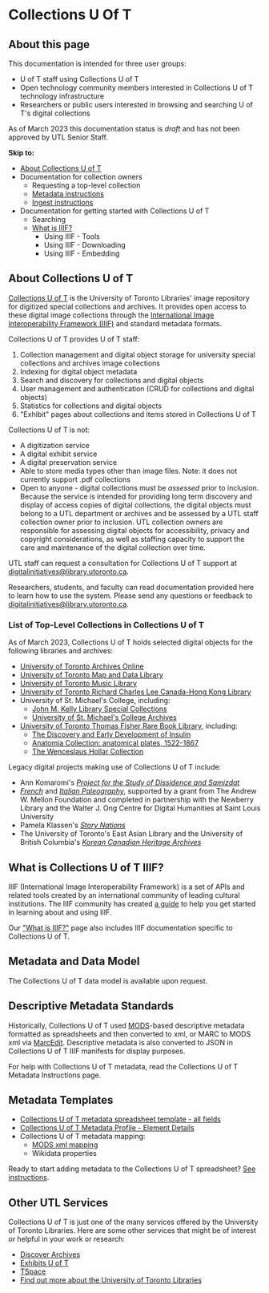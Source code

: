 # Collections U Of T

## About this page
This documentation is intended for three user groups:
* U of T staff using Collections U of T
* Open technology community members interested in Collections U of T technology infrastructure
* Researchers or public users interested in browsing and searching U of T's digital collections 

As of March 2023 this documentation status is *draft* and has not been approved by UTL Senior Staff.

**Skip to:**
* [About Collections U of T](README.md#about-collections-u-of-t)
* Documentation for collection owners
    * Requesting a top-level collection
    * [Metadata instructions](docs/metadata_template_instructions.md)
    * [Ingest instructions](docs/ingest_instructions.md)
* Documentation for getting started with Collections U of T
    * Searching
    * [What is IIIF?](docs/iiif-collections-u-of-t.md)
        * Using IIIF - Tools
        * Using IIIF - Downloading
        * Using IIIF - Embedding

## About Collections U of T
[Collections U of T](https://collections.library.utoronto.ca) is the  University of Toronto Libraries' image repository for digitized special collections and archives. It provides open access to these digital image collections through the [International Image Interoperability Framework (IIIF)](https://iiif.io/) and standard metadata formats. 

Collections U of T provides U of T staff:

1. Collection management and digital object storage for university special collections and archives image collections
2. Indexing for digital object metadata
3. Search and discovery for collections and digital objects
4. User management and authentication (CRUD for collections and digital objects)
5. Statistics for collections and digital objects
6. "Exhibit" pages about collections and items stored in Collections U of T

Collections U of T is not:
* A digitization service
* A digital exhibit service
* A digital preservation service
* Able to store media types other than image files. Note: it does not currently support .pdf collections
* Open to anyone - digital collections must be *assessed* prior to inclusion. Because the service is intended for providing long term discovery and display of access copies of digital collections, the digital objects must belong to a UTL department or archives and be assessed by a UTL staff collection owner prior to inclusion. UTL collection owners are responsible for assessing digital objects for accessibility, privacy and copyright considerations, as well as staffing capacity to support the care and maintenance of the digital collection over time. 

UTL staff can request a consultation for Collections U of T support at [digitalinitiatives@library.utoronto.ca](mailto:digitalinitiatives@library.utoronto.ca).

Researchers, students, and faculty can read documentation provided here to learn how to use the system. Please send any questions or feedback to [digitalinitiatives@library.utoronto.ca](mailto:digitalinitiatives@library.utoronto.ca).

### List of Top-Level Collections in Collections U of T

As of March 2023, Collections U of T holds selected digital objects for the following libraries and archives:
* [University of Toronto Archives Online](https://collections.library.utoronto.ca/view/utarms:root)
* [University of Toronto Map and Data Library](https://collections.library.utoronto.ca/view/mdl:root)
* [University of Toronto Music Library](https://collections.library.utoronto.ca/view/musiclibrary:root)
* [University of Toronto Richard Charles Lee Canada-Hong Kong Library](https://collections.library.utoronto.ca/view/rclc-hkl:root)
* University of St. Michael's College, including:
    * [John M. Kelly Library Special Collections](https://collections.library.utoronto.ca/view/usmc:root)
    * [University of St. Michael's College Archives](https://collections.library.utoronto.ca/view/usmc-archives:root)
* [University of Toronto Thomas Fisher Rare Book Library](https://collections.library.utoronto.ca/view/fisher:root), including:
    * [The Discovery and Early Development of Insulin](https://collections.library.utoronto.ca/view/insulin:root)
    * [Anatomia Collection: anatomical plates, 1522-1867](https://collections.library.utoronto.ca/view/anatomia:root)
    * [The Wenceslaus Hollar Collection](https://collections.library.utoronto.ca/view/hollar:root)

Legacy digital projects making use of Collections U of T include:
* Ann Komaromi's *[Project for the Study of Dissidence and Samizdat](https://collections.library.utoronto.ca/view/samizdat:root)*
* *[French](https://collections.library.utoronto.ca/view/paleography:root)* and *[Italian Paleography](https://collections.library.utoronto.ca/view/italianpaleography:root)*, supported by a grant from The Andrew W. Mellon Foundation and completed in partnership with the Newberry Library and the Walter J. Ong Centre for Digital Humanities at Saint Louis University
* Pamela Klassen's *[Story Nations](https://storynations.utoronto.ca/index.php/the-diary/the-digital-edition/manuscript-and-transcription/)*
* The University of Toronto's East Asian Library and the University of British Columbia's *[Korean Canadian Heritage Archives](https://collections.library.utoronto.ca/view/eal3:root)*

## What is Collections U of T IIIF?

IIIF (International Image Interoperability Framework) is a set of APIs and related tools created by an international community of leading cultural institutions. The IIIF community has created [a guide](https://iiif.io/guides/using_iiif_resources/) to help you get started in learning about and using IIIF.

Our ["What is IIIF?"](docs/iiif-collections-u-of-t.md) page also includes IIIF documentation specific to Collections U of T. 

## Metadata and Data Model

The Collections U of T data model is available upon request.

## Descriptive Metadata Standards
Historically, Collections U of T used [MODS](https://www.loc.gov/standards/mods/userguide/generalapp.html)-based descriptive metadata formatted as spreadsheets and then converted to xml, or MARC to MODS xml via [MarcEdit](https://marcedit.reeset.net/). Descriptive metadata is also converted to JSON in Collections U of T IIIF manifests for display purposes. 

For help with Collections U of T metadata, read the Collections U of T Metadata Instructions page. 

## Metadata Templates

* [Collections U of T metadata spreadsheet template - all fields](https://docs.google.com/spreadsheets/d/1PMtZt5CzkidIXbTBUaoi8Qg7kBU-m9RzeM-lBMORPks/edit?usp=sharing)
* [Collections U of T Metadata Profile - Element Details](https://docs.google.com/spreadsheets/d/1EidYREGS521xZKoxBN3Fl-PzkJnNJAR_zftuXXwQsZg/edit?usp=sharing)
* Collections U of T metadata mapping:
    - [MODS xml mapping](docs/xml_mods_collections_uoft_mapping.xml)
    - Wikidata properties

Ready to start adding metadata to the Collections U of T spreadsheet? [See instructions](docs/metadata_template_instructions.md).

## Other UTL Services

Collections U of T is just one of the many services offered by the University of Toronto Libraries. Here are some other services that might be of interest or helpful in your work or research:
* [Discover Archives](https://discoverarchives.library.utoronto.ca/)
* [Exhibits U of T](https://exhibits.library.utoronto.ca/)
* [TSpace](https://tspace.library.utoronto.ca/?refresh=true)
* [Find out more about the University of Toronto Libraries](https://onesearch.library.utoronto.ca/)
